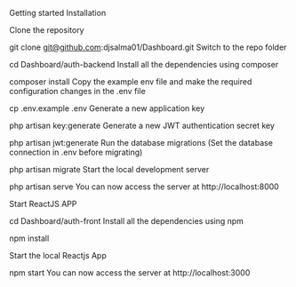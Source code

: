 Getting started
Installation

Clone the repository

git clone git@github.com:djsalma01/Dashboard.git 
Switch to the repo folder

cd Dashboard/auth-backend
Install all the dependencies using composer

composer install
Copy the example env file and make the required configuration changes in the .env file

cp .env.example .env
Generate a new application key

php artisan key:generate
Generate a new JWT authentication secret key

php artisan jwt:generate
Run the database migrations (Set the database connection in .env before migrating)

php artisan migrate
Start the local development server

php artisan serve
You can now access the server at http://localhost:8000

Start ReactJS APP

cd Dashboard/auth-front
Install all the dependencies using npm

npm install

Start the local Reactjs App

npm start
You can now access the server at http://localhost:3000